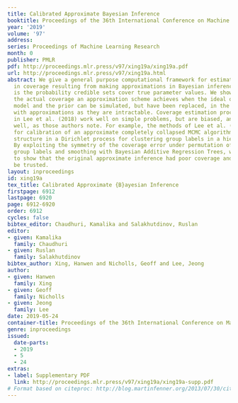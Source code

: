 ```yaml
---
title: Calibrated Approximate Bayesian Inference
booktitle: Proceedings of the 36th International Conference on Machine Learning
year: '2019'
volume: '97'
address: 
series: Proceedings of Machine Learning Research
month: 0
publisher: PMLR
pdf: http://proceedings.mlr.press/v97/xing19a/xing19a.pdf
url: http://proceedings.mlr.press/v97/xing19a.html
abstract: We give a general purpose computational framework for estimating the bias
  in coverage resulting from making approximations in Bayesian inference. Coverage
  is the probability credible sets cover true parameter values. We show how to estimate
  the actual coverage an approximation scheme achieves when the ideal observation
  model and the prior can be simulated, but have been replaced, in the Monte Carlo,
  with approximations as they are intractable. Coverage estimation procedures given
  in Lee et al. (2018) work well on simple problems, but are biased, and do not scale
  well, as those authors note. For example, the methods of Lee et al. (2018) fail
  for calibration of an approximate completely collapsed MCMC algorithm for partition
  structure in a Dirichlet process for clustering group labels in a hierarchical model.
  By exploiting the symmetry of the coverage error under permutation of low level
  group labels and smoothing with Bayesian Additive Regression Trees, we are able
  to show that the original approximate inference had poor coverage and should not
  be trusted.
layout: inproceedings
id: xing19a
tex_title: Calibrated Approximate {B}ayesian Inference
firstpage: 6912
lastpage: 6920
page: 6912-6920
order: 6912
cycles: false
bibtex_editor: Chaudhuri, Kamalika and Salakhutdinov, Ruslan
editor:
- given: Kamalika
  family: Chaudhuri
- given: Ruslan
  family: Salakhutdinov
bibtex_author: Xing, Hanwen and Nicholls, Geoff and Lee, Jeong
author:
- given: Hanwen
  family: Xing
- given: Geoff
  family: Nicholls
- given: Jeong
  family: Lee
date: 2019-05-24
container-title: Proceedings of the 36th International Conference on Machine Learning
genre: inproceedings
issued:
  date-parts:
  - 2019
  - 5
  - 24
extras:
- label: Supplementary PDF
  link: http://proceedings.mlr.press/v97/xing19a/xing19a-supp.pdf
# Format based on citeproc: http://blog.martinfenner.org/2013/07/30/citeproc-yaml-for-bibliographies/
---
```


